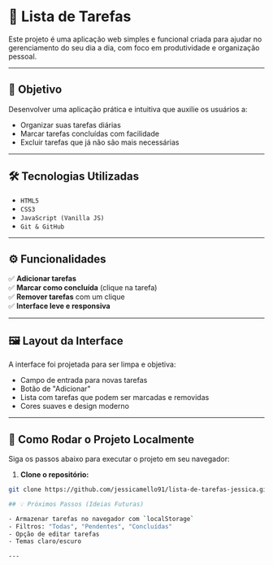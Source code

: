 # 📝 Lista de Tarefas 
  
Este projeto é uma aplicação web simples e funcional criada para ajudar no gerenciamento do seu dia a dia, com foco em produtividade e organização pessoal.

---

## 🎯 Objetivo

Desenvolver uma aplicação prática e intuitiva que auxilie os usuários a:

- Organizar suas tarefas diárias  
- Marcar tarefas concluídas com facilidade  
- Excluir tarefas que já não são mais necessárias

---

## 🛠️ Tecnologias Utilizadas

- `HTML5`  
- `CSS3`  
- `JavaScript (Vanilla JS)`  
- `Git & GitHub`

---

## ⚙️ Funcionalidades

✅ **Adicionar tarefas**  
✅ **Marcar como concluída** (clique na tarefa)  
✅ **Remover tarefas** com um clique  
✅ **Interface leve e responsiva**

---

## 🖼️ Layout da Interface

A interface foi projetada para ser limpa e objetiva:

- Campo de entrada para novas tarefas  
- Botão de "Adicionar"  
- Lista com tarefas que podem ser marcadas e removidas  
- Cores suaves e design moderno

---

## 🚀 Como Rodar o Projeto Localmente

Siga os passos abaixo para executar o projeto em seu navegador:

1. **Clone o repositório:**

```bash
git clone https://github.com/jessicamello91/lista-de-tarefas-jessica.git

## 💡 Próximos Passos (Ideias Futuras)

- Armazenar tarefas no navegador com `localStorage`  
- Filtros: "Todas", "Pendentes", "Concluídas"  
- Opção de editar tarefas  
- Temas claro/escuro

---


